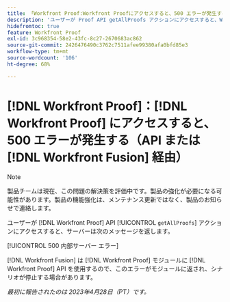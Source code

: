 ```yaml
---
title: 「Workfront Proof:Workfront Proofにアクセスすると、500 エラーが発生する（API またはWorkfront Fusion 経由）」
description: 'ユーザーが Proof API getAllProofs アクションにアクセスすると、Workfront Proof サーバーは次のメッセージを返します。500 Internal Server Error'
hidefromtoc: true
feature: Workfront Proof
exl-id: 3c968354-58e2-43fc-8c27-2670683ac862
source-git-commit: 2426476490c3762c7511afee99380afa0bfd85e3
workflow-type: tm+mt
source-wordcount: '106'
ht-degree: 68%

---
```


# [!DNL Workfront Proof]：[!DNL Workfront Proof] にアクセスすると、500 エラーが発生する（API または [!DNL Workfront Fusion] 経由）

>[!NOTE]
>
>製品チームは現在、この問題の解決策を評価中です。製品の強化が必要になる可能性があります。製品の機能強化は、メンテナンス更新ではなく、製品のお知らせで連絡します。

<!--This article is on Proof and Fusion TOCs-->

ユーザーが [!DNL Workfront Proof] API [!UICONTROL `getAllProofs`] アクションにアクセスすると、サーバーは次のメッセージを返します。

[!UICONTROL 500 内部サーバー エラー]

[!DNL Workfront Fusion] は [!DNL Workfront Proof] モジュールに [!DNL Workfront Proof] API を使用するので、このエラーがモジュールに返され、シナリオが停止する場合があります。

_最初に報告されたのは 2023年4月28日（PT）です。_
